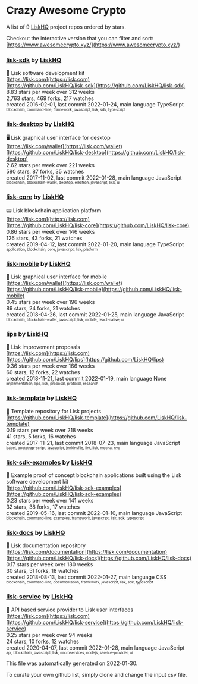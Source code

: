 # Crazy Awesome Crypto
A list of 9 [LiskHQ](https://github.com/LiskHQ) project repos ordered by stars.  

Checkout the interactive version that you can filter and sort: 
[https://www.awesomecrypto.xyz/](https://www.awesomecrypto.xyz/)  


### [lisk-sdk](https://github.com/LiskHQ/lisk-sdk) by [LiskHQ](https://github.com/LiskHQ)  
🔩 Lisk software development kit  
[https://lisk.com](https://lisk.com)  
[https://github.com/LiskHQ/lisk-sdk](https://github.com/LiskHQ/lisk-sdk)  
8.83 stars per week over 312 weeks  
2,763 stars, 469 forks, 217 watches  
created 2016-02-01, last commit 2022-01-24, main language TypeScript  
<sub><sup>blockchain, command-line, framework, javascript, lisk, sdk, typescript</sup></sub>


### [lisk-desktop](https://github.com/LiskHQ/lisk-desktop) by [LiskHQ](https://github.com/LiskHQ)  
🖥 Lisk graphical user interface for desktop  
[https://lisk.com/wallet](https://lisk.com/wallet)  
[https://github.com/LiskHQ/lisk-desktop](https://github.com/LiskHQ/lisk-desktop)  
2.62 stars per week over 221 weeks  
580 stars, 87 forks, 35 watches  
created 2017-11-02, last commit 2022-01-28, main language JavaScript  
<sub><sup>blockchain, blockchain-wallet, desktop, electron, javascript, lisk, ui</sup></sub>


### [lisk-core](https://github.com/LiskHQ/lisk-core) by [LiskHQ](https://github.com/LiskHQ)  
📟 Lisk blockchain application platform  
[https://lisk.com](https://lisk.com)  
[https://github.com/LiskHQ/lisk-core](https://github.com/LiskHQ/lisk-core)  
0.86 stars per week over 146 weeks  
126 stars, 43 forks, 21 watches  
created 2019-04-12, last commit 2022-01-20, main language TypeScript  
<sub><sup>application, blockchain, core, javascript, lisk, platform</sup></sub>


### [lisk-mobile](https://github.com/LiskHQ/lisk-mobile) by [LiskHQ](https://github.com/LiskHQ)  
📱 Lisk graphical user interface for mobile  
[https://lisk.com/wallet](https://lisk.com/wallet)  
[https://github.com/LiskHQ/lisk-mobile](https://github.com/LiskHQ/lisk-mobile)  
0.45 stars per week over 196 weeks  
89 stars, 24 forks, 21 watches  
created 2018-04-26, last commit 2022-01-25, main language JavaScript  
<sub><sup>blockchain, blockchain-wallet, javascript, lisk, mobile, react-native, ui</sup></sub>


### [lips](https://github.com/LiskHQ/lips) by [LiskHQ](https://github.com/LiskHQ)  
📘 Lisk improvement proposals   
[https://lisk.com](https://lisk.com)  
[https://github.com/LiskHQ/lips](https://github.com/LiskHQ/lips)  
0.36 stars per week over 166 weeks  
60 stars, 12 forks, 22 watches  
created 2018-11-21, last commit 2022-01-19, main language None  
<sub><sup>implementation, lips, lisk, proposal, protocol, research</sup></sub>


### [lisk-template](https://github.com/LiskHQ/lisk-template) by [LiskHQ](https://github.com/LiskHQ)  
📄 Template repository for Lisk projects  
[https://github.com/LiskHQ/lisk-template](https://github.com/LiskHQ/lisk-template)  
0.19 stars per week over 218 weeks  
41 stars, 5 forks, 16 watches  
created 2017-11-21, last commit 2018-07-23, main language JavaScript  
<sub><sup>babel, bootstrap-script, javascript, jenkinsfile, lint, lisk, mocha, nyc</sup></sub>


### [lisk-sdk-examples](https://github.com/LiskHQ/lisk-sdk-examples) by [LiskHQ](https://github.com/LiskHQ)  
🔩 Example proof of concept blockchain applications built using the Lisk software development kit  
[https://github.com/LiskHQ/lisk-sdk-examples](https://github.com/LiskHQ/lisk-sdk-examples)  
0.23 stars per week over 141 weeks  
32 stars, 38 forks, 17 watches  
created 2019-05-16, last commit 2022-01-10, main language JavaScript  
<sub><sup>blockchain, command-line, examples, framework, javascript, lisk, sdk, typescript</sup></sub>


### [lisk-docs](https://github.com/LiskHQ/lisk-docs) by [LiskHQ](https://github.com/LiskHQ)  
📘 Lisk documentation repository  
[https://lisk.com/documentation](https://lisk.com/documentation)  
[https://github.com/LiskHQ/lisk-docs](https://github.com/LiskHQ/lisk-docs)  
0.17 stars per week over 180 weeks  
30 stars, 51 forks, 18 watches  
created 2018-08-13, last commit 2022-01-27, main language CSS  
<sub><sup>blockchain, command-line, documentation, framework, javascript, lisk, sdk, typescript</sup></sub>


### [lisk-service](https://github.com/LiskHQ/lisk-service) by [LiskHQ](https://github.com/LiskHQ)  
:calling: API based service provider to Lisk user interfaces  
[https://lisk.com](https://lisk.com)  
[https://github.com/LiskHQ/lisk-service](https://github.com/LiskHQ/lisk-service)  
0.25 stars per week over 94 weeks  
24 stars, 10 forks, 12 watches  
created 2020-04-07, last commit 2022-01-28, main language JavaScript  
<sub><sup>api, blockchain, javascript, lisk, microservices, nodejs, service-provider, ui</sup></sub>


This file was automatically generated on 2022-01-30.  

To curate your own github list, simply clone and change the input csv file.  